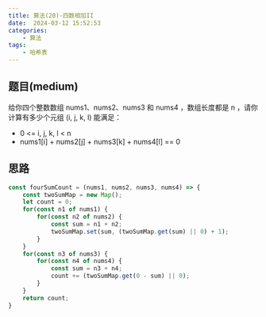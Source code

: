 ```yaml
---
title: 算法(20)-四数相加II
date:  2024-03-12 15:52:53
categories:
    - 算法
tags:
    - 哈希表
---
```


## 题目(medium)

给你四个整数数组 nums1、nums2、nums3 和 nums4 ，数组长度都是 n ，请你计算有多少个元组 (i, j, k, l) 能满足：

- 0 <= i, j, k, l < n
- nums1[i] + nums2[j] + nums3[k] + nums4[l] == 0


<!-- more -->

## 思路

```javascript
const fourSumCount = (nums1, nums2, nums3, nums4) => {
    const twoSumMap = new Map();
    let count = 0;
    for(const n1 of nums1) {
        for(const n2 of nums2) {
            const sum = n1 + n2;
            twoSumMap.set(sum, (twoSumMap.get(sum) || 0) + 1);
        }
    }
    for(const n3 of nums3) {
        for(const n4 of nums4) {
            const sum = n3 + n4;
            count += (twoSumMap.get(0 - sum) || 0);
        }
    }
    return count;
}
```